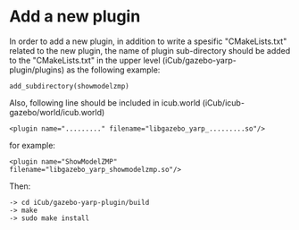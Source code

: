 # Add a new plugin

In order to add a new plugin, in addition to write a spesific "CMakeLists.txt" related to the new plugin, the name of plugin sub-directory should be added to the "CMakeLists.txt" in the upper level (iCub/gazebo-yarp-plugin/plugins) as the following example:
```
add_subdirectory(showmodelzmp)
```
Also, following line should be included in icub.world (iCub/icub-gazebo/world/icub.world) 
```
<plugin name="........." filename="libgazebo_yarp_.........so"/> 
```
for example: 
```
<plugin name="ShowModelZMP" filename="libgazebo_yarp_showmodelzmp.so"/> 
```
Then:
```
-> cd iCub/gazebo-yarp-plugin/build
-> make
-> sudo make install
```





